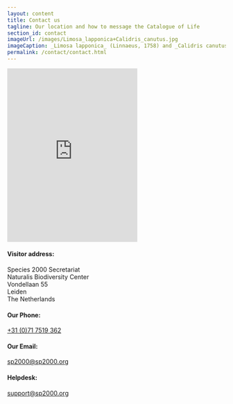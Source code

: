 ```yaml
---
layout: content
title: Contact us
tagline: Our location and how to message the Catalogue of Life
section_id: contact
imageUrl: /images/Limosa_lapponica+Calidris_canutus.jpg    
imageCaption: _Limosa lapponica_ (Linnaeus, 1758) and _Calidris canutus_ (Linnaeus, 1758) - [Photo CC By Donald Hobern](https://www.flickr.com/photos/dhobern/8738737007)
permalink: /contact/contact.html
---
```


  <div class='full'>
    <div class='row'>
      <div class='medium-8 columns'>
        <div class='form'>
          <div class='row'>
            <div class="embed" id="contact-map">
              <iframe src="https://www.google.com/maps/embed?pb=!1m18!1m12!1m3!1d4894.64022088223!2d4.47431753940588!3d52.16487313707017!2m3!1f0!2f0!3f0!3m2!1i1024!2i768!4f13.1!3m3!1m2!1s0x47c5c6e5ed060b15%3A0xa0466c83b0d87c86!2sVondellaan+55%2C+2332+AA+Leiden!5e0!3m2!1sen!2snl!4v1455104178114" width="640" height="400" frameborder="0" style="border:0; width: 100%" allowfullscreen=""></iframe>
              </div>
          </div>
        </div>
        <div class='two spacing'></div>
      </div>
      <div class='medium-4 columns'>
        <div class='contact-details'>
          <h4>Visitor address:</h4>
          <p>
          Species 2000 Secretariat<br/>
          Naturalis Biodiversity Center<br/>
          Vondellaan 55<br/>
          Leiden<br/>
          The Netherlands
          </p>
          <h4>Our Phone:</h4>
          <p><a href="tel:+31 (0)71 7519 362">+31 (0)71 7519 362</a></p>
          <h4>Our Email:</h4>
          <p><a href="mailto:sp2000@sp2000.org">sp2000@sp2000.org</a></p>
          <h4>Helpdesk:</h4>
          <p><a href="mailto:support@sp2000.org">support@sp2000.org</a></p>
        </div>
      </div>
    </div>
  </div>
  <div class='four spacing'></div>